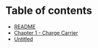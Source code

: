 # Table of contents

* [README](README.md)
* [Chapter 1 - Charge Carrier](chapter-1-charge-carrier.md)
* [Untitled](untitled-1.md)

